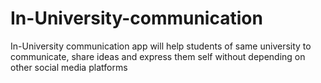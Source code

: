 # In-University-communication
In-University communication app will help students of same university to communicate, share ideas and express them self without depending on other social media platforms
